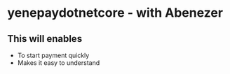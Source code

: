 # yenepaydotnetcore - with Abenezer

## This will enables 
* To start payment quickly
* Makes it easy to understand
